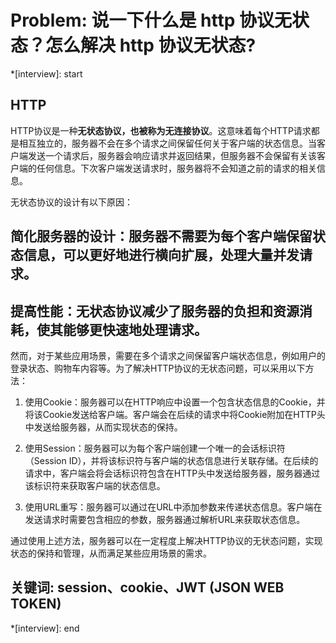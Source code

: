 # Problem: 说一下什么是 http 协议无状态？怎么解决 http 协议无状态?

*[interview]: start
## HTTP
HTTP协议是一种**无状态协议，也被称为无连接协议**。这意味着每个HTTP请求都是相互独立的，服务器不会在多个请求之间保留任何关于客户端的状态信息。当客户端发送一个请求后，服务器会响应请求并返回结果，但服务器不会保留有关该客户端的任何信息。下次客户端发送请求时，服务器将不会知道之前的请求的相关信息。

无状态协议的设计有以下原因：

## 简化服务器的设计：服务器不需要为每个客户端保留状态信息，可以更好地进行横向扩展，处理大量并发请求。

## 提高性能：无状态协议减少了服务器的负担和资源消耗，使其能够更快速地处理请求。

然而，对于某些应用场景，需要在多个请求之间保留客户端状态信息，例如用户的登录状态、购物车内容等。为了解决HTTP协议的无状态问题，可以采用以下方法：
1. 使用Cookie：服务器可以在HTTP响应中设置一个包含状态信息的Cookie，并将该Cookie发送给客户端。客户端会在后续的请求中将Cookie附加在HTTP头中发送给服务器，从而实现状态的保持。

2. 使用Session：服务器可以为每个客户端创建一个唯一的会话标识符（Session ID），并将该标识符与客户端的状态信息进行关联存储。在后续的请求中，客户端会将会话标识符包含在HTTP头中发送给服务器，服务器通过该标识符来获取客户端的状态信息。

3. 使用URL重写：服务器可以通过在URL中添加参数来传递状态信息。客户端在发送请求时需要包含相应的参数，服务器通过解析URL来获取状态信息。

通过使用上述方法，服务器可以在一定程度上解决HTTP协议的无状态问题，实现状态的保持和管理，从而满足某些应用场景的需求。

## 关键词: session、cookie、JWT (JSON WEB TOKEN)
*[interview]: end
